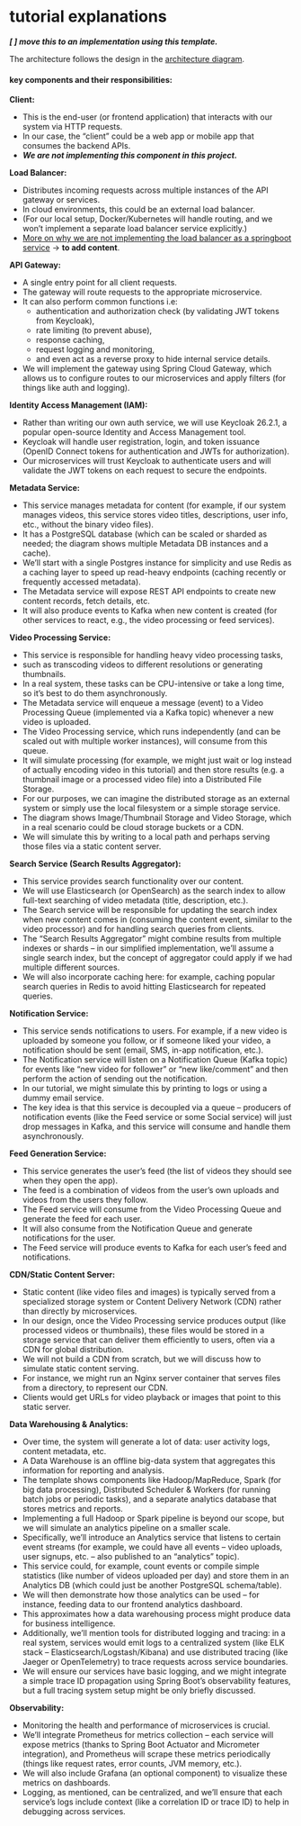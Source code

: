 # tutorial explanations
**_[ ] move this to an implementation using this template._**

The architecture follows the design in the [architecture diagram](systemdesign.md).

#### key components and their responsibilities:
**Client:** 
- This is the end-user (or frontend application) that interacts with our system via HTTP requests. 
- In our case, the “client” could be a web app or mobile app that consumes the backend APIs.
- **_We are not implementing this component in this project._** 

**Load Balancer:** 
- Distributes incoming requests across multiple instances of the API gateway or services. 
- In cloud environments, this could be an external load balancer. 
- (For our local setup, Docker/Kubernetes will handle routing, and we won’t implement a separate load balancer service explicitly.)
- [More on why we are not implementing the load balancer as a springboot service](loadbalancer.md) -> **to add content**.
 

**API Gateway:** 
- A single entry point for all client requests. 
- The gateway will route requests to the appropriate microservice. 
- It can also perform common functions i.e: 
  - authentication and authorization check (by validating JWT tokens from Keycloak), 
  - rate limiting (to prevent abuse), 
  - response caching, 
  - request logging and monitoring, 
  - and even act as a reverse proxy to hide internal service details. 
- We will implement the gateway using Spring Cloud Gateway, which allows us to configure routes to our microservices and apply filters (for things like auth and logging).

**Identity Access Management (IAM):** 
- Rather than writing our own auth service, we will use Keycloak 26.2.1, a popular open-source Identity and Access Management tool. 
- Keycloak will handle user registration, login, and token issuance (OpenID Connect tokens for authentication and JWTs for authorization). 
- Our microservices will trust Keycloak to authenticate users and will validate the JWT tokens on each request to secure the endpoints.

**Metadata Service:** 
- This service manages metadata for content (for example, if our system manages videos, this service stores video titles, descriptions, user info, etc., without the binary video files). 
- It has a PostgreSQL database (which can be scaled or sharded as needed; the diagram shows multiple Metadata DB instances and a cache). 
- We’ll start with a single Postgres instance for simplicity and use Redis as a caching layer to speed up read-heavy endpoints (caching recently or frequently accessed metadata). 
- The Metadata service will expose REST API endpoints to create new content records, fetch details, etc.
- It will also produce events to Kafka when new content is created (for other services to react, e.g., the video processing or feed services).

**Video Processing Service:** 
- This service is responsible for handling heavy video processing tasks, 
- such as transcoding videos to different resolutions or generating thumbnails. 
- In a real system, these tasks can be CPU-intensive or take a long time, so it’s best to do them asynchronously. 
- The Metadata service will enqueue a message (event) to a Video Processing Queue (implemented via a Kafka topic) whenever a new video is uploaded. 
- The Video Processing service, which runs independently (and can be scaled out with multiple worker instances), will consume from this queue. 
- It will simulate processing (for example, we might just wait or log instead of actually encoding video in this tutorial) and then store results (e.g. a thumbnail image or a processed video file) into a Distributed File Storage. 
- For our purposes, we can imagine the distributed storage as an external system or simply use the local filesystem or a simple storage service. 
- The diagram shows Image/Thumbnail Storage and Video Storage, which in a real scenario could be cloud storage buckets or a CDN. 
- We will simulate this by writing to a local path and perhaps serving those files via a static content server.

**Search Service (Search Results Aggregator):** 
- This service provides search functionality over our content. 
- We will use Elasticsearch (or OpenSearch) as the search index to allow full-text searching of video metadata (title, description, etc.). 
- The Search service will be responsible for updating the search index when new content comes in (consuming the content event, similar to the video processor) and for handling search queries from clients. 
- The “Search Results Aggregator” might combine results from multiple indexes or shards – in our simplified implementation, we’ll assume a single search index, but the concept of aggregator could apply if we had multiple different sources. 
- We will also incorporate caching here: for example, caching popular search queries in Redis to avoid hitting Elasticsearch for repeated queries.

**Notification Service:** 
- This service sends notifications to users. For example, if a new video is uploaded by someone you follow, or if someone liked your video, a notification should be sent (email, SMS, in-app notification, etc.). 
- The Notification service will listen on a Notification Queue (Kafka topic) for events like “new video for follower” or “new like/comment” and then perform the action of sending out the notification. 
- In our tutorial, we might simulate this by printing to logs or using a dummy email service. 
- The key idea is that this service is decoupled via a queue – producers of notification events (like the Feed service or some Social service) will just drop messages in Kafka, and this service will consume and handle them asynchronously.

**Feed Generation Service:** 
- This service generates the user’s feed (the list of videos they should see when they open the app). 
- The feed is a combination of videos from the user’s own uploads and videos from the users they follow. 
- The Feed service will consume from the Video Processing Queue and generate the feed for each user. 
- It will also consume from the Notification Queue and generate notifications for the user. 
- The Feed service will produce events to Kafka for each user’s feed and notifications.

**CDN/Static Content Server:** 
- Static content (like video files and images) is typically served from a specialized storage system or Content Delivery Network (CDN) rather than directly by microservices. 
- In our design, once the Video Processing service produces output (like processed videos or thumbnails), these files would be stored in a storage service that can deliver them efficiently to users, often via a CDN for global distribution. 
- We will not build a CDN from scratch, but we will discuss how to simulate static content serving. 
- For instance, we might run an Nginx server container that serves files from a directory, to represent our CDN. 
- Clients would get URLs for video playback or images that point to this static server.

**Data Warehousing & Analytics:** 
- Over time, the system will generate a lot of data: user activity logs, content metadata, etc. 
- A Data Warehouse is an offline big-data system that aggregates this information for reporting and analysis. 
- The template shows components like Hadoop/MapReduce, Spark (for big data processing), Distributed Scheduler & Workers (for running batch jobs or periodic tasks), and a separate analytics database that stores metrics and reports. 
- Implementing a full Hadoop or Spark pipeline is beyond our scope, but we will simulate an analytics pipeline on a smaller scale. 
- Specifically, we’ll introduce an Analytics service that listens to certain event streams (for example, we could have all events – video uploads, user signups, etc. – also published to an “analytics” topic). 
- This service could, for example, count events or compile simple statistics (like number of videos uploaded per day) and store them in an Analytics DB (which could just be another PostgreSQL schema/table). 
- We will then demonstrate how those analytics can be used – for instance, feeding data to our frontend analytics dashboard. 
- This approximates how a data warehousing process might produce data for business intelligence. 
- Additionally, we’ll mention tools for distributed logging and tracing: in a real system, services would emit logs to a centralized system (like ELK stack – Elasticsearch/Logstash/Kibana) and use distributed tracing (like Jaeger or OpenTelemetry) to trace requests across service boundaries. 
- We will ensure our services have basic logging, and we might integrate a simple trace ID propagation using Spring Boot’s observability features, but a full tracing system setup might be only briefly discussed.

**Observability:** 
- Monitoring the health and performance of microservices is crucial. 
- We’ll integrate Prometheus for metrics collection – each service will expose metrics (thanks to Spring Boot Actuator and Micrometer integration), and Prometheus will scrape these metrics periodically (things like request rates, error counts, JVM memory, etc.). 
- We will also include Grafana (an optional component) to visualize these metrics on dashboards. 
- Logging, as mentioned, can be centralized, and we’ll ensure that each service’s logs include context (like a correlation ID or trace ID) to help in debugging across services.
